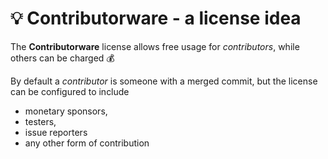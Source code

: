 # 💡 Contributorware - a license idea 

The <b>Contributorware</b> license allows free usage for *contributors*, while others can be charged 💰


By default a *contributor* is someone with a merged commit, but the license can be configured to include
* monetary sponsors,
* testers,
* issue reporters
* any other form of contribution
